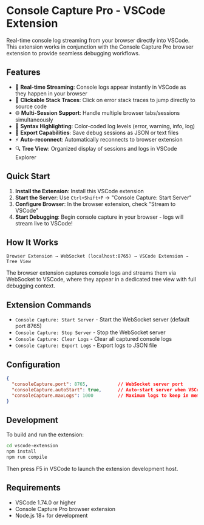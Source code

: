 # Console Capture Pro - VSCode Extension

Real-time console log streaming from your browser directly into VSCode. This extension works in conjunction with the Console Capture Pro browser extension to provide seamless debugging workflows.

## Features

- 🔄 **Real-time Streaming**: Console logs appear instantly in VSCode as they happen in your browser
- 🎯 **Clickable Stack Traces**: Click on error stack traces to jump directly to source code  
- 🌐 **Multi-Session Support**: Handle multiple browser tabs/sessions simultaneously
- 🎨 **Syntax Highlighting**: Color-coded log levels (error, warning, info, log)
- 💾 **Export Capabilities**: Save debug sessions as JSON or text files
- ⚡ **Auto-reconnect**: Automatically reconnects to browser extension
- 🔍 **Tree View**: Organized display of sessions and logs in VSCode Explorer

## Quick Start

1. **Install the Extension**: Install this VSCode extension
2. **Start the Server**: Use `Ctrl+Shift+P` → "Console Capture: Start Server" 
3. **Configure Browser**: In the browser extension, check "Stream to VSCode"
4. **Start Debugging**: Begin console capture in your browser - logs will stream live to VSCode!

## How It Works

```
Browser Extension → WebSocket (localhost:8765) → VSCode Extension → Tree View
```

The browser extension captures console logs and streams them via WebSocket to VSCode, where they appear in a dedicated tree view with full debugging context.

## Extension Commands

- `Console Capture: Start Server` - Start the WebSocket server (default port 8765)
- `Console Capture: Stop Server` - Stop the WebSocket server  
- `Console Capture: Clear Logs` - Clear all captured console logs
- `Console Capture: Export Logs` - Export logs to JSON file

## Configuration

```json
{
  "consoleCapture.port": 8765,           // WebSocket server port
  "consoleCapture.autoStart": true,      // Auto-start server when VSCode opens  
  "consoleCapture.maxLogs": 1000         // Maximum logs to keep in memory
}
```

## Development

To build and run the extension:

```bash
cd vscode-extension
npm install
npm run compile
```

Then press F5 in VSCode to launch the extension development host.

## Requirements

- VSCode 1.74.0 or higher
- Console Capture Pro browser extension
- Node.js 18+ for development